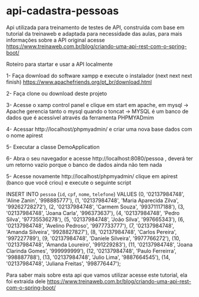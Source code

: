 # api-cadastra-pessoas
Api utilizada para treinamento de testes de API, construída com base em tutorial da treinaweb e adaptada para necessidade das aulas, para mais informações sobre a API original acesse  https://www.treinaweb.com.br/blog/criando-uma-api-rest-com-o-spring-boot/


Roteiro para startar e usar a API localmente 

1-  Faça download do software xampp e execute o instalador (next next next finish)
https://www.apachefriends.org/pt_br/download.html

2- Faça clone ou download deste projeto


3- Acesse o xamp control panel e clique em start em apache, em mysql
-> Apache gerencia tanto o mysql quando o toncat
-> MYSQL é um banco de dados que é acessível através da ferramenta PHPMYADmim


4- Acessar http://localhost/phpmyadmin/ e criar uma nova base dados com o nome apirest

5- Executar a classe DemoApplication

6- Abra o seu navegador e acesse http://localhost:8080/pessoa , deverá ter um retorno vazio porque o banco de dados ainda não tem nada

5- Acesse novamente http://localhost/phpmyadmin/ clique em apirest (banco que você criou) e execute o seguinte script

INSERT INTO `pessoa` (`id`, `cpf`, `nome`, `telefone`) VALUES
(0, '02137984748', 'Aline Zanin', '998885777'),
(1, '02137984748', 'Maria Aparecida Zilva', '99262728272'),
(2, '02137984748', 'Carmem Souza', '99371117188'),
(3, '02137984748', 'Joana Carla', '996373637'),
(4, '02137984748', 'Pedro Silva', '97735536278'),
(5, '02137984748', 'João Silva', '997665343'),
(6, '02137984748', 'Avelino Pedroso', '9977733777'),
(7, '02137984748', 'Amanda Silveira', '9928827827'),
(8, '02137984748', 'Carlos Pereira', '997227789'),
(9, '02137984748', 'Daniele Silveira', '9977766272'),
(10, '02137984748', 'Amanda Loureiro', '991229283'),
(11, '02137984748', 'Joana Clarinda Gomes', '999999999'),
(12, '02137984748', 'Paulo Ferreirra', '998887788'),
(13, '02137984748', 'Julio Lima', '9887664545'),
(14, '02137984748', 'Juliana Freitas', '998776447');


Para saber mais sobre esta api que vamos utilizar acesse este tutorial, ela foi extraida dele https://www.treinaweb.com.br/blog/criando-uma-api-rest-com-o-spring-boot/
